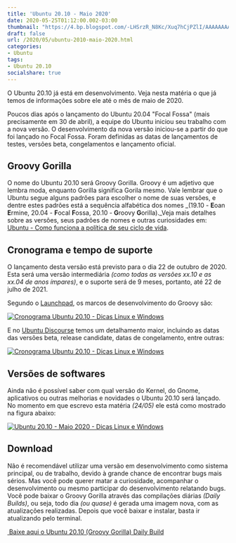 ```yaml
---
title: 'Ubuntu 20.10 - Maio 2020'
date: 2020-05-25T01:12:00.002-03:00
thumbnail: "https://4.bp.blogspot.com/-LHSrzR_N8Kc/Xuq7hCjPZlI/AAAAAAAAPIM/XVlUrwnF3NYtc86MwmrxW2hg5of2LF2MwCNcBGAsYHQ/s1600/Groovy_Gorilla.png"
draft: false
url: /2020/05/ubuntu-2010-maio-2020.html
categories:
- Ubuntu
tags: 
- Ubuntu 20.10
socialshare: true
---
```


O Ubuntu 20.10 já está em desenvolvimento. Veja nesta matéria o que já temos de informações sobre ele até o mês de maio de 2020.

<!--more-->

Poucos dias após o lançamento do Ubuntu 20.04 "Focal Fossa" (mais precisamente em 30 de abril), a equipe do Ubuntu iniciou seu trabalho com a nova versão. O desenvolvimento da nova versão iniciou-se a partir do que foi lançado no Focal Fossa. Foram definidas as datas de lançamentos de testes, versões beta, congelamentos e lançamento oficial.  
  

## Groovy Gorilla

  
O nome do Ubuntu 20.10 será Groovy Gorilla. Groovy é um adjetivo que lembra moda, enquanto Gorilla significa Gorila mesmo. Vale lembrar que o Ubuntu segue alguns padrões para escolher o nome de suas versões, e dentre estes padrões está a sequência alfabética dos nomes _(19.10 - **E**oan **E**rmine, 20.04 - **F**ocal **F**ossa, 20.10 - **G**roovy **G**orilla)._Veja mais detalhes sobre as versões, seus padrões de nomes e outras curiosidades em: [Ubuntu - Como funciona a política de seu ciclo de vida](https://info.wsouza.com.br/2019/03/ubuntu-como-funciona-politica-de-seu-ciclo-de-vida.html).  
  

## Cronograma e tempo de suporte

  
O lançamento desta versão está previsto para o dia 22 de outubro de 2020. Esta será uma versão intermediária _(como todas as versões xx.10 e as xx.04 de anos ímpares)_, e o suporte será de 9 meses, portanto, até 22 de julho de 2021.  
  
Segundo o [Launchpad](https://launchpad.net/ubuntu/groovy), os marcos de desenvolvimento do Groovy são:  
  

[![Cronograma Ubuntu 20.10 - Dicas Linux e Windows](https://3.bp.blogspot.com/-OU4sNDhvolM/Xss6d43D9iI/AAAAAAAAO6Q/tRDZXdiw3CUPkEaV1zd9BkkokciqKY9rQCNcBGAsYHQ/s640/Groovy-Launchpad.png "Cronograma Ubuntu 20.10 - Dicas Linux e Windows")](https://3.bp.blogspot.com/-OU4sNDhvolM/Xss6d43D9iI/AAAAAAAAO6Q/tRDZXdiw3CUPkEaV1zd9BkkokciqKY9rQCNcBGAsYHQ/s1600/Groovy-Launchpad.png)

  
E no [Ubuntu Discourse](https://discourse.ubuntu.com/t/groovy-gorilla-release-schedule/15531) temos um detalhamento maior, incluindo as datas das versões beta, release candidate, datas de congelamento, entre outras:  
  

[![Cronograma Ubuntu 20.10 - Dicas Linux e Windows](https://4.bp.blogspot.com/-X-ebYfixMPo/Xss7Ra1JUuI/AAAAAAAAO6Y/bDuCTyUm72MHWujznuxPf5-wyGh5CjBHwCNcBGAsYHQ/s640/Groovy-Cronograma.png "Cronograma Ubuntu 20.10 - Dicas Linux e Windows")](https://4.bp.blogspot.com/-X-ebYfixMPo/Xss7Ra1JUuI/AAAAAAAAO6Y/bDuCTyUm72MHWujznuxPf5-wyGh5CjBHwCNcBGAsYHQ/s1600/Groovy-Cronograma.png)

  

## Versões de softwares

  
Ainda não é possível saber com qual versão do Kernel, do Gnome, aplicativos ou outras melhorias e novidades o Ubuntu 20.10 será lançado. No momento em que escrevo esta matéria _(24/05)_ ele está como mostrado na figura abaixo:  
  

[![Ubuntu 20.10 - Maio 2020 - Dicas Linux e Windows](https://4.bp.blogspot.com/-QiMbAyyoVNk/XssvkcomzKI/AAAAAAAAO6A/oJ0R5RK-t7AMP2vL92Hydqb1Tj4PJNmkQCNcBGAsYHQ/s640/Groovy.png "Ubuntu 20.10 - Maio 2020 - Dicas Linux e Windows")](https://4.bp.blogspot.com/-QiMbAyyoVNk/XssvkcomzKI/AAAAAAAAO6A/oJ0R5RK-t7AMP2vL92Hydqb1Tj4PJNmkQCNcBGAsYHQ/s1600/Groovy.png)

  

## Download

  
Não é recomendável utilizar uma versão em desenvolvimento como sistema principal, ou de trabalho, devido à grande chance de encontrar bugs mais sérios. Mas você pode querer matar a curiosidade, acompanhar o desenvolvimento ou mesmo participar do desenvolvimento relatando bugs. Você pode baixar o Groovy Gorilla através das compilações diárias _(Daily Builds)_, ou seja, todo dia _(ou quase)_ é gerada uma imagem nova, com as atualizações realizadas. Depois que você baixar e instalar, basta ir atualizando pelo terminal.  
  

[ Baixe aqui o Ubuntu 20.10 (Groovy Gorilla) Daily Build](https://releases.ubuntu.com/20.10/ubuntu-20.10-desktop-amd64.iso)
